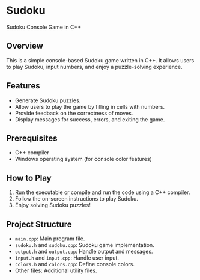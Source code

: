 # Sudoku
Sudoku Console Game in C++

## Overview
This is a simple console-based Sudoku game written in C++. It allows users to play Sudoku, input numbers, and enjoy a puzzle-solving experience.

## Features
- Generate Sudoku puzzles.
- Allow users to play the game by filling in cells with numbers.
- Provide feedback on the correctness of moves.
- Display messages for success, errors, and exiting the game.

## Prerequisites
- C++ compiler
- Windows operating system (for console color features)

## How to Play
1. Run the executable or compile and run the code using a C++ compiler.
2. Follow the on-screen instructions to play Sudoku.
3. Enjoy solving Sudoku puzzles!

## Project Structure
- `main.cpp`: Main program file.
- `sudoku.h` and `sudoku.cpp`: Sudoku game implementation.
- `output.h` and `output.cpp`: Handle output and messages.
- `input.h` and `input.cpp`: Handle user input.
- `colors.h` and `colors.cpp`: Define console colors.
- Other files: Additional utility files.
